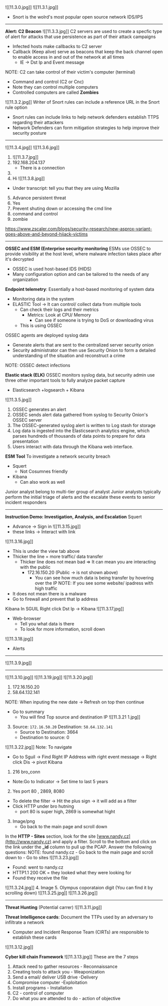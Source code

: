 ![[11.3.0.jpg]]
![[11.3.1.jpg]]
- Snort is the wolrd's most popular open source network IDS/IPS
___
**Alert: C2 Beacon**
![[11.3.3.jpg]]
C2 servers are used to create a specfic type of alert for attacks that use persistence as part of their attack campaigns 
- Infected hosts make callbacks to C2 server 
- Callback (Keep alive) serve as beacons that keep the back channel open to enable access in and out of the network at all times 
	- IE -> Dst Ip and  Event message

NOTE: C2 can take control of their victim's computer (terminal)
- Command and control (C2 or Cnc)
- Note they can control multiple computers 
- Controlled computers are called **Zombies**

![[11.3.2.jpg]]
Writer of Snort rules can include a reference URL in the Snort rule option 
- Snort rules can include links to help network defenders establish TTPS regarding their attackers
- Network Defenders can form mitigation strategies to help improve their security posture 

____
![[11.3.4.jpg]]
![[11.3.6.jpg]]
1. ![[11.3.7.jpg]]
2. 192.168.204.137
	- There is a connection 
3. 
4. Hi
![[11.3.8.jpg]]
- Under transcript: tell you that they are using Mozilla 

5. Advance persistent threat 
6. Yes
7. Prevent shuting down or accessing the cmd line 
8. command and control
9. zombie


https://www.zscaler.com/blogs/security-research/new-asprox-variant-goes-above-and-beyond-hijack-victims
____
**OSSEC and ESM (Enterprise security monitoring**
ESMs use OSSEC to provide visibility at the host level, where malware infection takes place after it's decrypted 
- OSSEC is used host-based IDS (HIDS)
- Many configuration option and can be tailored to the needs of any organization 

**Endpoint telemetry**: Essentially a host-based monitoring of system data
- Monitoring data in the system
- ELASTIC Tool -> It can control/ collect data from multiple tools 
	- Can check their logs and their metrics 
		- Metrics: Look at CPU/ Memory 
			- Can see if someone is trying to DoS or downloading virus 
	- This is using OSSEC

OSSEC agents are deployed syslog data 
- Generate alerts that are sent to the centralized server security onion 
- Security administrator can then use Security Onion to form a detailed understanding of the situation and reconstruct a crime 

NOTE: OSSEC detect infections 

**Elastic stack (ELK)**
OSSEC monitors syslog data, but security admin use three other important tools to fully analyze packet capture 
- Elasticsearch +logsearch + Kibana 

![[11.3.5.jpg]]
1. OSSEC generates an alert 
2. OSSEC sends alert data gathered from syslog to Security Onion's OSSEC server 
3. The OSSEC-generated syslog alert is written to Log stash for storage
4. Log data is ingested into the Elasticsearch analytics engine, which parses  hundreds of thousands of data points to prepare for data presentation
5. Users interact with data through the Kibana web interface.

**ESM Tool**
To investigate a network security breach
- Squert
	- Not Cosumnes friendly 
- Kibana
	- Can also work as well 

Junior analyst belong to multi-tier group of analyst 
Junior analysts typically perform the initial triage of alerts and the escalate these events to senior incident responders 
___
**Instruction Demo: Investigation, Analysis, and Escalation**
Squert 
- Advance -> Sign in 
![[11.3.15.jpg]]
- these links -> Interact with link 

![[11.3.16.jpg]]
- This is under the view tab above
- Thicker the line = more traffic/ data transfer
	- Thicker line does not mean bad => It can mean you are interacting with the public 
		- 172.16.150.20 (Public -> is not shown above)
			- You can see how much data is being transfer by hovering over the IP
NOTE: If you see some website/ ipadress with high traffic 
- It does not mean there is a malware 
- Go to firewall and prevent that Ip address 

Kibana
In SGUIL
Right click Dst Ip -> Kibana 
![[11.3.17.jpg]]
- Web-browser 
	- Tell you what data is there 
	- To look for more information, scroll down 

![[11.3.18.jpg]]
- Alerts 


___

![[11.3.9.jpg]]

___
![[11.3.10.jpg]]
![[11.3.19.jpg]]
![[11.3.20.jpg]]
1. 172.16.150.20
2. 58.64.132.141

NOTE: When inputing the new date -> Refresh on top then continue 
- Go to summary
	- You will find Top source and destination IP 
![[11.3.21 1.jpg]]
3. Source: `172.16.50.20` Destination: `58.64.132.141`
	- Source to Destination: 3664
	- Destination to source: 0

![[11.3.22.jpg]]
Note: To navigate 
- Go to Sguil -> Find Right IP Address with right event message -> Right click Dis -> pivot Kibana 

1. 216 bro_conn 
- Note:Go to Indicator -> Set time to last 5 years 

2. Yes port 80 , 2869, 8080
- To delete the filter -> Hit the plus sign -> it will add as a filter 
- Click HTTP under bro hutning
	- port 80 is super high, 2869 is somewhat hight

3. Image/png
	- Go back to the main page and  scroll down 

In the **HTTP - Sites** section, look for the site [www.nandy.cz](http://www.nandy.cz) and apply a filter. Scroll to the bottom and click on the link under the **_id** column to pull up the PCAP. Answer the following questions: 
NOTE: found nandy.cz
	- Go back to the main page and scroll down to
	- Go to sites 
![[11.3.23.jpg]]
- Found: went to nandy.cz 
- HTTP1.1 200 OK = they looked what they were looking for 
- Found they receive the file 

![[11.3.24.jpg]]
4. Image
5. Olympus coporataion digit (You can find it by scrolling down)
![[11.3.25.jpg]]
![[11.3.26.jpg]]

____
**Threat Hunting** (Potential carrer)
![[11.3.11.jpg]]

**Threat Intelligence cards**: Document the TTPs used by an adversary to infiltrate a network
- Computer and Incident Response Team (CIRTs) are responsible to establish these cards 

![[11.3.12.jpg]]

**Cyber kill chain Framework**
![[11.3.13.jpg]]
These are the 7 steps 
1. Attack need to gather resources - Reconnaissance 
2. Creating tools to attack you  - Weaponization 
3. Send a email/ deliver USB drive -Delivery 
4. Compromise computer -Exploitation
5. Install programs - Installation
6. C2 - control of computer 
7. Do what you are attended to do - action of objective 